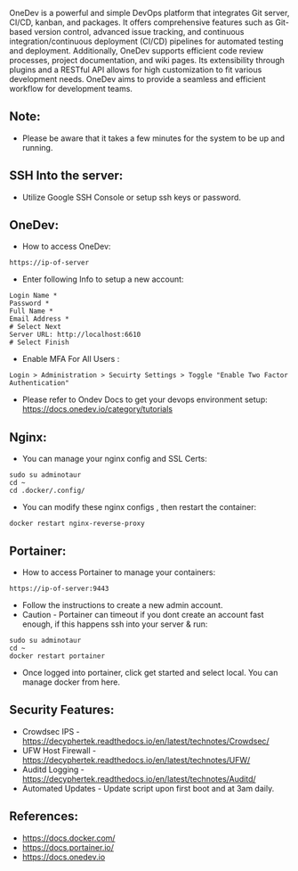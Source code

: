 OneDev is a powerful and simple DevOps platform that integrates Git server, CI/CD, kanban, and packages.
It offers comprehensive features such as Git-based version control, advanced issue tracking, and continuous 
integration/continuous deployment (CI/CD) pipelines for automated testing and deployment. Additionally, 
OneDev supports efficient code review processes, project documentation, and wiki pages. Its extensibility 
through plugins and a RESTful API allows for high customization to fit various development needs. OneDev 
aims to provide a seamless and efficient workflow for development teams.

Note:
-------
* Please be aware that it takes a few minutes for the system to be up and running. 

SSH Into the server:
--------------------
* Utilize Google SSH Console or setup ssh keys or password.

OneDev:
------------
* How to access OneDev:
```
https://ip-of-server
```
* Enter following Info to setup a new account:
```
Login Name *
Password *
Full Name * 
Email Address * 
# Select Next
Server URL: http://localhost:6610
# Select Finish
```
* Enable MFA For All Users : 
```
Login > Administration > Secuirty Settings > Toggle "Enable Two Factor Authentication"
```
* Please refer to Ondev Docs to get your devops environment setup: https://docs.onedev.io/category/tutorials

Nginx:
------
* You can manage your nginx config and SSL Certs:
```
sudo su adminotaur
cd ~
cd .docker/.config/
```
* You can modify these nginx configs , then restart the container:
```
docker restart nginx-reverse-proxy
```

Portainer:
----------
* How to access Portainer to manage your containers:
``` 
https://ip-of-server:9443
```
* Follow the instructions to create a new admin account. 
* Caution - Portainer can timeout if you dont create an account fast enough, if this happens ssh into your server & run:
```
sudo su adminotaur
cd ~
docker restart portainer
```
* Once logged into portainer, click get started and select local. You can manage docker from here. 

Security Features:
--------------------------
* Crowdsec IPS - https://decyphertek.readthedocs.io/en/latest/technotes/Crowdsec/
* UFW Host Firewall - https://decyphertek.readthedocs.io/en/latest/technotes/UFW/
* Auditd Logging - https://decyphertek.readthedocs.io/en/latest/technotes/Auditd/
* Automated Updates - Update script upon first boot and at 3am daily.

References:
-------------
* https://docs.docker.com/
* https://docs.portainer.io/
* https://docs.onedev.io




